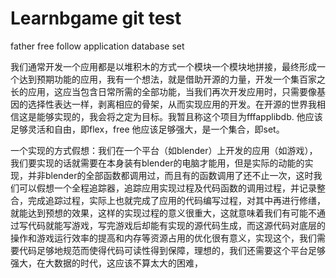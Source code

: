 # Learnbgame git test
father free follow application database set

我们通常开发一个应用都是以堆积木的方式一个模块一个模块地拼接，最终形成一个达到预期功能的应用，我有一个想法，就是借助开源的力量，开发一个集百家之长的应用，这应当包含日常所需的全部功能，当我们再次开发应用时，只需要像基因的选择性表达一样，剥离相应的骨架，从而实现应用的开发。在开源的世界我相信这是能够实现的，我会将之定为目标。我暂且称这个项目为fffapplibdb.
他应该足够灵活和自由，即flex，free
他应该足够强大，是一个集合，即set。

一个实现的方式假想：我们在一个平台（如blender）上开发的应用（如游戏），我们要实现的话就需要在本身装有blender的电脑才能用，但是实际的动能的实现，并非blender的全部函数都调用过，而且有的函数调用了还不止一次，这时我们可以假想一个全程追踪器，追踪应用实现过程及代码函数的调用过程，并记录整合，完成追踪过程，实际上也就完成了应用的代码编写过程，对其中再进行修缮，就能达到预想的效果，这样的实现过程的意义很重大，这就意味着我们有可能不通过写代码就能写游戏，写完游戏后却能有实现的源代码生成，而这源代码对底层的操作和游戏运行效率的提高和内存等资源占用的优化很有意义，实现这个，我们需要代码足够地规范而使得代码可读性得到保障，理想的，我们还需要这个平台足够强大，在大数据的时代，这应该不算太大的困难，
